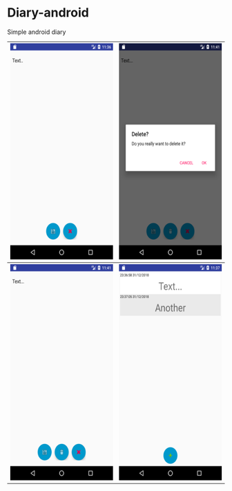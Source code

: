 # Diary-android
Simple android diary
<table>
  <tr>
    <th><img src="https://github.com/torar9/Diary-android/blob/master/screenshot.png" height="500" width="300" alt="printscreen"></th>
    <th><img src="https://github.com/torar9/Diary-android/blob/master/screenshot2.png" height="500" width="300" alt="printscreen2"</th>
  </tr>
  <tr>
    <th><img src="https://github.com/torar9/Diary-android/blob/master/screenshot3.png" height="500" width="300" alt="printscreen3"</th>
    <th><img src="https://github.com/torar9/Diary-android/blob/master/screenshot4.png" height="500" width="300" alt="printscreen4"/th>
  </tr>
  </table>
